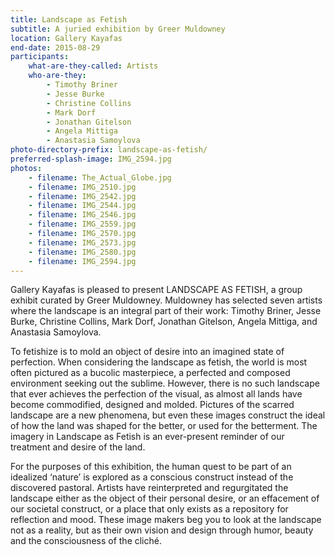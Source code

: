 ```yaml
---
title: Landscape as Fetish
subtitle: A juried exhibition by Greer Muldowney
location: Gallery Kayafas
end-date: 2015-08-29
participants:
    what-are-they-called: Artists
    who-are-they:
        - Timothy Briner
        - Jesse Burke
        - Christine Collins
        - Mark Dorf
        - Jonathan Gitelson
        - Angela Mittiga
        - Anastasia Samoylova
photo-directory-prefix: landscape-as-fetish/
preferred-splash-image: IMG_2594.jpg
photos:
    - filename: The_Actual_Globe.jpg
    - filename: IMG_2510.jpg
    - filename: IMG_2542.jpg
    - filename: IMG_2544.jpg
    - filename: IMG_2546.jpg
    - filename: IMG_2559.jpg
    - filename: IMG_2570.jpg
    - filename: IMG_2573.jpg
    - filename: IMG_2580.jpg
    - filename: IMG_2594.jpg
---
```

Gallery Kayafas is pleased to present LANDSCAPE AS FETISH, a group exhibit curated by Greer Muldowney. Muldowney has selected seven artists where the landscape is an integral part of their work: Timothy Briner, Jesse Burke, Christine Collins, Mark Dorf, Jonathan Gitelson, Angela Mittiga, and Anastasia Samoylova.

To fetishize is to mold an object of desire into an imagined state of perfection. When considering the landscape as fetish, the world is most often pictured as a bucolic masterpiece, a perfected and composed environment seeking out the sublime. However, there is no such landscape that ever achieves the perfection of the visual, as almost all lands have become commodified, designed and molded. Pictures of the scarred landscape are a new phenomena, but even these images construct the ideal of how the land was shaped for the better, or used for the betterment. The imagery in Landscape as Fetish is an ever-present reminder of our treatment and desire of the land.

For the purposes of this exhibition, the human quest to be part of an idealized ‘nature’ is explored as a conscious construct instead of the discovered pastoral. Artists have reinterpreted and regurgitated the landscape either as the object of their personal desire, or an effacement of our societal construct, or a place that only exists as a repository for reflection and mood. These image makers beg you to look at the landscape not as a reality, but as their own vision and design through humor, beauty and the consciousness of the cliché.